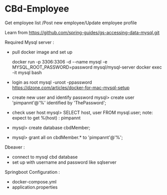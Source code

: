 # CBd-Employee
Get employee list /Post new employee/Update employee profile

Learn from https://github.com/spring-guides/gs-accessing-data-mysql.git

Required
Mysql server : 
- pull docker image and set up
   
   docker run -p 3306:3306 -d --name mysql -e MYSQL_ROOT_PASSWORD=password mysql/mysql-server
   docker exec -it mysql bash
- login as root
   mysql -uroot -ppassword
   https://dzone.com/articles/docker-for-mac-mysql-setup
- create new user and identify password
  mysql> create user 'pimpannt'@'%' identified by 'ThePassword';
- check user host 
  mysql> SELECT host, user FROM mysql.user;
  note: expect to get %(host) : pimpannt
- mysql> create database cbdMember;
- mysql> grant all on cbdMember.* to 'pimpannt'@'%';

Dbeaver :
- connect to mysql cbd database
- set up with  username and password like sqlserver

Springboot Configuration :
- docker-compose.yml
- application.properties
   
   
   
